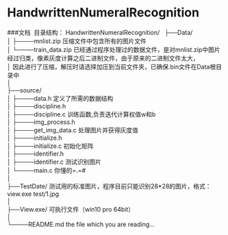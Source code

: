 # HandwrittenNumeralRecognition
###文档  目录结构：
HandwrittenNumeralRecognition/  
├──Data/  
│   ├────mnlist.zip			  压缩文件中包含所有的图片文件  
│   └────train_data.zip		已经通过程序处理过的数据文件，是对mnlist.zip中图片经过归类，像素灰度计算之后二进制文件，由于原来的二进制文件太大，  
│                         因此进行了压缩，解压时请选择加压到当前文件夹，已确保.bin文件在Data根目录中    
│  
├──source/  
│   ├────data.h				    定义了所需的数据结构  
│   ├────discipline.h  
│   ├────discipline.c		  训练函数,负责迭代计算权值w和b  
│   ├────img_process.h		
│   ├────get_img_data.c		处理图片并获得灰度值  
│   ├────initialize.h		
│   ├────initialize.c		  初始化矩阵  
│   ├────identifier.h  
│   ├────identifier.c		  测试识别图片  
│   └────main.c				    你懂的=.=#  
│  
├──TestDate/				      测试用的标准图片，程序目前只能识别28*28的图片，格式：view.exe test/1.jpg  
│  
├──View.exe/				      可执行文件（win10 pro 64bit）  
│  
└────README.md				    the file which you are reading...  
